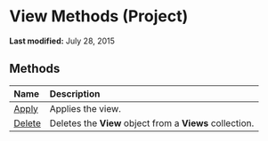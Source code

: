 
# View Methods (Project)

 **Last modified:** July 28, 2015


## Methods



|**Name**|**Description**|
|:-----|:-----|
| [Apply](958801ba-9ede-c60c-de79-bd2024615979.md)|Applies the view.|
| [Delete](fe255f80-95cb-2ce7-ef52-510203d41962.md)|Deletes the  **View** object from a **Views** collection.|
